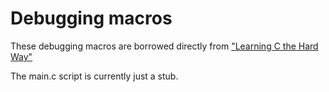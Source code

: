 # Debugging macros

These debugging macros are borrowed directly from ["Learning C the Hard
Way"](http://c.learncodethehardway.org/book/ex20.html)

The main.c script is currently just a stub.
